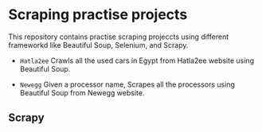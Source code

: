 # Scraping practise projects
This repository contains practise scraping projeccts using different frameworkd like Beautiful Soup, Selenium, and Scrapy.

- `Hatla2ee`
Crawls all the used cars in Egypt from Hatla2ee website using Beautiful Soup.

- `Newegg`
Given a processor name, Scrapes all the processors using Beautiful Soup from Newegg website.

## Scrapy
